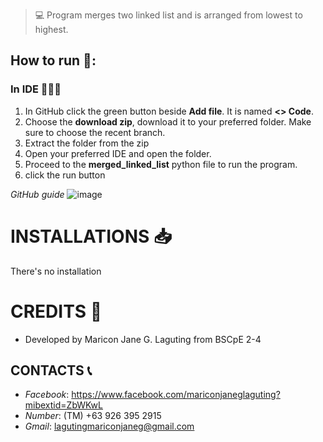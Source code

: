 > 💻 Program merges two linked list and is arranged from lowest to highest.

## How to run 📝:
### In IDE 👩🏻‍💻
1. In GitHub click the green button beside **Add file**. It is named **<> Code**.
2. Choose the **download zip**, download it to your preferred folder. Make sure to choose the recent branch.
3. Extract the folder from the zip
4. Open your preferred IDE and open the folder.
5. Proceed to the **merged_linked_list** python file to run the program.
6. click the run button

*GitHub guide*
![image](https://github.com/Laguting/CTA_Contact-Tracing-App_HYGIEIA/assets/129570700/85f17265-12ef-4f33-b239-01ca3d4cb84a)

# INSTALLATIONS 📥
There's no installation

# CREDITS 👩
- Developed by Maricon Jane G. Laguting from BSCpE 2-4
  
## CONTACTS 📞
- *Facebook*: https://www.facebook.com/mariconjaneglaguting?mibextid=ZbWKwL
- *Number*: (TM) +63 926 395 2915
- *Gmail*: lagutingmariconjaneg@gmail.com
